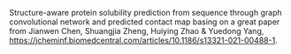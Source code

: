 Structure-aware protein solubility prediction from sequence through graph convolutional network and predicted contact map basing on a great paper from Jianwen Chen, Shuangjia Zheng, Huiying Zhao & Yuedong Yang, https://jcheminf.biomedcentral.com/articles/10.1186/s13321-021-00488-1.
